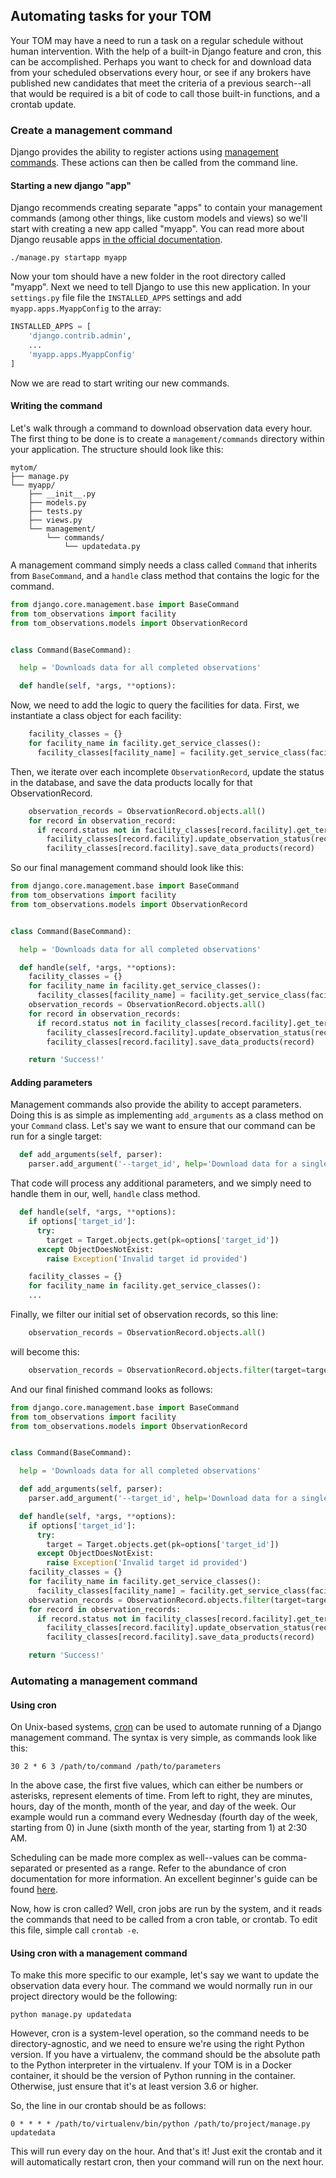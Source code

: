 Automating tasks for your TOM
---

Your TOM may have a need to run a task on a regular schedule without human intervention. With the help of a built-in Django feature and cron, this can be accomplished. Perhaps you want to check for and download data from your scheduled observations every hour, or see if any brokers have published new candidates that meet the criteria of a previous search--all that would be required is a bit of code to call those built-in functions, and a crontab update.

### Create a management command

Django provides the ability to register actions using [management commands](https://docs.djangoproject.com/en/2.2/howto/custom-management-commands/). These actions can then be called from the command line.

#### Starting a new django "app"

Django recommends creating separate "apps" to contain your management commands
(among other things, like custom models and views) so we'll start with creating a
new app called "myapp". You can read more about Django reusable apps
[in the official
documentation](https://docs.djangoproject.com/en/2.2/intro/tutorial01/#creating-the-polls-app).

    ./manage.py startapp myapp

Now your tom should have a new folder in the root directory called "myapp". Next
we need to tell Django to use this new application. In your `settings.py` file
file the `INSTALLED_APPS` settings and add `myapp.apps.MyappConfig` to the array:

```python
INSTALLED_APPS = [
    'django.contrib.admin',
    ...
    'myapp.apps.MyappConfig'
]
```

Now we are read to start writing our new commands.

#### Writing the command

Let's walk through a command to download observation data every hour. The first thing to be done is to create a `management/commands` directory within your application. The structure should look like this:

```
mytom/
├── manage.py
└── myapp/
    ├── __init__.py
    ├── models.py
    ├── tests.py
    ├── views.py
    └── management/
        └── commands/
            └── updatedata.py
```

A management command simply needs a class called `Command` that inherits from `BaseCommand`, and a `handle` class method that contains the logic for the command.

```python
from django.core.management.base import BaseCommand
from tom_observations import facility
from tom_observations.models import ObservationRecord


class Command(BaseCommand):

  help = 'Downloads data for all completed observations'

  def handle(self, *args, **options):
```

Now, we need to add the logic to query the facilities for data. First, we instantiate a class object for each facility:

```python
    facility_classes = {}
    for facility_name in facility.get_service_classes():
      facility_classes[facility_name] = facility.get_service_class(facility_name)()
```

Then, we iterate over each incomplete `ObservationRecord`, update the status in the database, and save the data products locally for that ObservationRecord.

```python
    observation_records = ObservationRecord.objects.all()
    for record in observation_record:
      if record.status not in facility_classes[record.facility].get_terminal_observing_states():
        facility_classes[record.facility].update_observation_status(record.observation_id)
        facility_classes[record.facility].save_data_products(record)
```

So our final management command should look like this:

```python
from django.core.management.base import BaseCommand
from tom_observations import facility
from tom_observations.models import ObservationRecord


class Command(BaseCommand):

  help = 'Downloads data for all completed observations'

  def handle(self, *args, **options):
    facility_classes = {}
    for facility_name in facility.get_service_classes():
      facility_classes[facility_name] = facility.get_service_class(facility_name)()
    observation_records = ObservationRecord.objects.all()
    for record in observation_records:
      if record.status not in facility_classes[record.facility].get_terminal_observing_states():
        facility_classes[record.facility].update_observation_status(record.observation_id)
        facility_classes[record.facility].save_data_products(record)

    return 'Success!'
```

#### Adding parameters

Management commands also provide the ability to accept parameters. Doing this is as simple as implementing `add_arguments` as a class method on your `Command` class. Let's say we want to ensure that our command can be run for a single target:

```python
  def add_arguments(self, parser):
    parser.add_argument('--target_id', help='Download data for a single target')
```

That code will process any additional parameters, and we simply need to handle them in our, well, `handle` class method.

```python
  def handle(self, *args, **options):
    if options['target_id']:
      try:
        target = Target.objects.get(pk=options['target_id'])
      except ObjectDoesNotExist:
        raise Exception('Invalid target id provided')

    facility_classes = {}
    for facility_name in facility.get_service_classes():
    ...
```

Finally, we filter our initial set of observation records, so this line:

```python
    observation_records = ObservationRecord.objects.all()
```

will become this:

```python
    observation_records = ObservationRecord.objects.filter(target=target)
```

And our final finished command looks as follows:

```python
from django.core.management.base import BaseCommand
from tom_observations import facility
from tom_observations.models import ObservationRecord


class Command(BaseCommand):

  help = 'Downloads data for all completed observations'

  def add_arguments(self, parser):
    parser.add_argument('--target_id', help='Download data for a single target')

  def handle(self, *args, **options):
    if options['target_id']:
      try:
        target = Target.objects.get(pk=options['target_id'])
      except ObjectDoesNotExist:
        raise Exception('Invalid target id provided')
    facility_classes = {}
    for facility_name in facility.get_service_classes():
      facility_classes[facility_name] = facility.get_service_class(facility_name)()
    observation_records = ObservationRecord.objects.filter(target=target)
    for record in observation_records:
      if record.status not in facility_classes[record.facility].get_terminal_observing_states():
        facility_classes[record.facility].update_observation_status(record.observation_id)
        facility_classes[record.facility].save_data_products(record)

    return 'Success!'
```

### Automating a management command

#### Using cron

On Unix-based systems, [cron](https://linux.die.net/man/8/cron) can be used to automate running of a Django management command. The syntax is very simple, as commands look like this:

`30 2 * 6 3 /path/to/command /path/to/parameters`

In the above case, the first five values, which can either be numbers or asterisks, represent elements of time. From left to right, they are minutes, hours, day of the month, month of the year, and day of the week. Our example would run a command every Wednesday (fourth day of the week, starting from 0) in June (sixth month of the year, starting from 1) at 2:30 AM.

Scheduling can be made more complex as well--values can be comma-separated or presented as a range. Refer to the abundance of cron documentation for more information. An excellent beginner's guide can be found [here](https://www.ostechnix.com/a-beginners-guide-to-cron-jobs/).

Now, how is cron called? Well, cron jobs are run by the system, and it reads the commands that need to be called from a cron table, or crontab. To edit this file, simple call `crontab -e`.

#### Using cron with a management command

To make this more specific to our example, let's say we want to update the observation data every hour. The command we would normally run in our project directory would be the following:

`python manage.py updatedata`

However, cron is a system-level operation, so the command needs to be directory-agnostic, and we need to ensure we're using the right Python version. If you have a virtualenv, the command should be the absolute path to the Python interpreter in the virtualenv. If your TOM is in a Docker container, it should be the version of Python running in the container. Otherwise, just ensure that it's at least version 3.6 or higher.

So, the line in our crontab should be as follows:

`0 * * * * /path/to/virtualenv/bin/python /path/to/project/manage.py updatedata`

This will run every day on the hour. And that's it! Just exit the crontab and it will automatically restart cron, then your command will run on the next hour.
